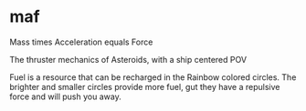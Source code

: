 # maf 
Mass times Acceleration equals Force

The thruster mechanics of Asteroids, with a ship centered POV

Fuel is a resource that can be recharged in the Rainbow colored circles.
The brighter and smaller circles provide more fuel, gut they have a repulsive force and will push you away.

